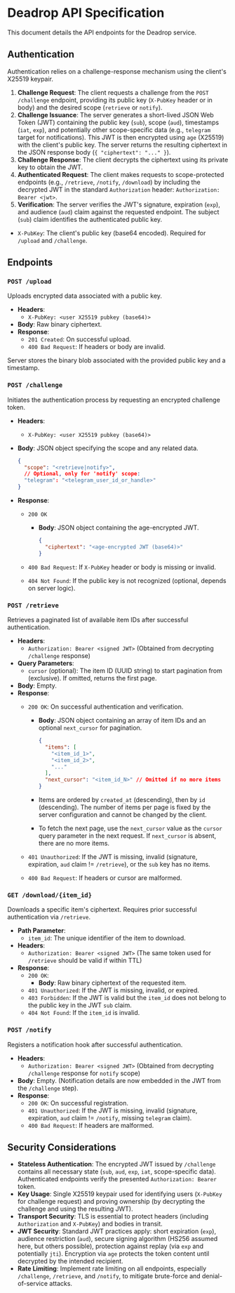 # Deadrop API Specification

This document details the API endpoints for the Deadrop service.

## Authentication

Authentication relies on a challenge-response mechanism using the client's X25519 keypair.

1. **Challenge Request**: The client requests a challenge from the `POST /challenge` endpoint, providing its public key (`X-PubKey` header or in body) and the desired scope (`retrieve` or `notify`).
2. **Challenge Issuance**: The server generates a short-lived JSON Web Token (JWT) containing the public key (`sub`), scope (`aud`), timestamps (`iat`, `exp`), and potentially other scope-specific data (e.g., `telegram` target for notifications). This JWT is then encrypted using `age` (X25519) with the client's public key. The server returns the resulting ciphertext in the JSON response body (`{ "ciphertext": "..." }`).
3. **Challenge Response**: The client decrypts the ciphertext using its private key to obtain the JWT.
4. **Authenticated Request**: The client makes requests to scope-protected endpoints (e.g., `/retrieve`, `/notify`, `/download`) by including the decrypted JWT in the standard `Authorization` header: `Authorization: Bearer <jwt>`.
5. **Verification**: The server verifies the JWT's signature, expiration (`exp`), and audience (`aud`) claim against the requested endpoint. The subject (`sub`) claim identifies the authenticated public key.

* `X-PubKey`: The client's public key (base64 encoded). Required for `/upload` and `/challenge`.

## Endpoints

### `POST /upload`

Uploads encrypted data associated with a public key.

* **Headers**:
  * `X-PubKey: <user X25519 pubkey (base64)>`
* **Body**: Raw binary ciphertext.
* **Response**:
  * `201 Created`: On successful upload.
  * `400 Bad Request`: If headers or body are invalid.

Server stores the binary blob associated with the provided public key and a timestamp.

### `POST /challenge`

Initiates the authentication process by requesting an encrypted challenge token.

* **Headers**:
  * `X-PubKey: <user X25519 pubkey (base64)>`
* **Body**: JSON object specifying the scope and any related data.

  ```json
  {
    "scope": "<retrieve|notify>",
    // Optional, only for 'notify' scope:
    "telegram": "<telegram_user_id_or_handle>"
  }
  ```

* **Response**:
  * `200 OK`
    * **Body**: JSON object containing the age-encrypted JWT.

      ```json
      {
        "ciphertext": "<age-encrypted JWT (base64)>"
      }
      ```

  * `400 Bad Request`: If `X-PubKey` header or body is missing or invalid.
  * `404 Not Found`: If the public key is not recognized (optional, depends on server logic).

### `POST /retrieve`

Retrieves a paginated list of available item IDs after successful authentication.

* **Headers**:
  * `Authorization: Bearer <signed JWT>` (Obtained from decrypting `/challenge` response)
* **Query Parameters**:
  * `cursor` (optional): The item ID (UUID string) to start pagination from (exclusive). If omitted, returns the first page.
* **Body**: Empty.
* **Response**:
  * `200 OK`: On successful authentication and verification.
    * **Body**: JSON object containing an array of item IDs and an optional `next_cursor` for pagination.

      ```json
      {
        "items": [
          "<item_id_1>",
          "<item_id_2>",
          "..."
        ],
        "next_cursor": "<item_id_N>" // Omitted if no more items
      }
      ```

    * Items are ordered by `created_at` (descending), then by `id` (descending). The number of items per page is fixed by the server configuration and cannot be changed by the client.
    * To fetch the next page, use the `next_cursor` value as the `cursor` query parameter in the next request. If `next_cursor` is absent, there are no more items.

  * `401 Unauthorized`: If the JWT is missing, invalid (signature, expiration, `aud` claim != `/retrieve`), or the `sub` key has no items.
  * `400 Bad Request`: If headers or cursor are malformed.

### `GET /download/{item_id}`

Downloads a specific item's ciphertext. Requires prior successful authentication via `/retrieve`.

* **Path Parameter**:
  * `item_id`: The unique identifier of the item to download.
* **Headers**:
  * `Authorization: Bearer <signed JWT>` (The same token used for `/retrieve` should be valid if within TTL)
* **Response**:
  * `200 OK`:
    * **Body**: Raw binary ciphertext of the requested item.
  * `401 Unauthorized`: If the JWT is missing, invalid, or expired.
  * `403 Forbidden`: If the JWT is valid but the `item_id` does not belong to the public key in the JWT `sub` claim.
  * `404 Not Found`: If the `item_id` is invalid.

### `POST /notify`

Registers a notification hook after successful authentication.

* **Headers**:
  * `Authorization: Bearer <signed JWT>` (Obtained from decrypting `/challenge` response for `notify` scope)
* **Body**: Empty. (Notification details are now embedded in the JWT from the `/challenge` step).
* **Response**:
  * `200 OK`: On successful registration.
  * `401 Unauthorized`: If the JWT is missing, invalid (signature, expiration, `aud` claim != `/notify`, missing `telegram` claim).
  * `400 Bad Request`: If headers are malformed.

## Security Considerations

* **Stateless Authentication**: The encrypted JWT issued by `/challenge` contains all necessary state (`sub`, `aud`, `exp`, `iat`, scope-specific data). Authenticated endpoints verify the presented `Authorization: Bearer` token.
* **Key Usage**: Single X25519 keypair used for identifying users (`X-PubKey` for challenge request) and proving ownership (by decrypting the challenge and using the resulting JWT).
* **Transport Security**: TLS is essential to protect headers (including `Authorization` and `X-PubKey`) and bodies in transit.
* **JWT Security**: Standard JWT practices apply: short expiration (`exp`), audience restriction (`aud`), secure signing algorithm (HS256 assumed here, but others possible), protection against replay (via `exp` and potentially `jti`). Encryption via `age` protects the token content until decrypted by the intended recipient.
* **Rate Limiting**: Implement rate limiting on all endpoints, especially `/challenge`, `/retrieve`, and `/notify`, to mitigate brute-force and denial-of-service attacks.
